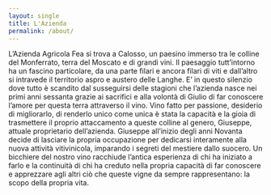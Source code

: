 ```yaml
---
layout: single
title: L'Azienda 
permalink: /about/
---
```


L’Azienda Agricola Fea si trova a Calosso, un paesino immerso tra le colline del
Monferrato, terra del Moscato e di grandi vini. Il paesaggio tutt’intorno
ha un fascino particolare, da una parte filari e ancora filari di viti e
dall’altro si intravede il territorio aspro e austero delle Langhe.   E’ in
questo silenzio dove tutto è scandito dal susseguirsi delle stagioni che
l’azienda nasce nei primi anni sessanta grazie ai sacrifici e alla volontà
di Giulio di far conoscere l’amore per questa terra attraverso il vino.
Vino fatto per passione, desiderio di migliorarlo, di renderlo unico come
unica è stata la capacità e la gioia di trasmettere il proprio attaccamento a
queste colline al genero, Giuseppe, attuale proprietario dell’azienda.
Giuseppe all’inizio degli anni Novanta decide di lasciare la propria
occupazione per dedicarsi interamente alla nuova attività vitivinicola,
imparando i segreti del mestiere dallo suocero.   Un bicchiere del nostro
vino racchiude l’antica esperienza di chi ha iniziato a farlo e la continuità
di chi ha creduto nella propria capacità di far conoscere e apprezzare agli
altri ciò che queste vigne da sempre rappresentano: la scopo della propria
vita. 
